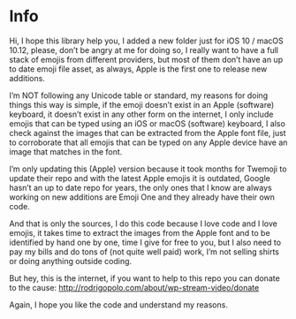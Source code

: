 # Info

Hi, I hope this library help you, I added a new folder just for iOS 10 / macOS 10.12, please, don’t be angry at me for doing so, I really want to have a full stack of emojis from different providers, but most of them don’t have an up to date emoji file asset, as always, Apple is the first one to release new additions.

I’m NOT following any Unicode table or standard, my reasons for doing things this way is simple, if the emoji doesn’t exist in an Apple (software) keyboard, it doesn’t exist in any other form on the internet, I only include emojis that can be typed using an iOS or macOS (software) keyboard, I also check against the images that can be extracted from the Apple font file, just to corroborate that all emojis that can be typed on any Apple device have an image that matches in the font.

I’m only updating this (Apple) version because it took months for Twemoji to update their repo and with the latest Apple emojis it is outdated, Google hasn’t an up to date repo for years, the only ones that I know are always working on new additions are Emoji One and they already have their own code.

And that is only the sources, I do this code because I love code and I love emojis, it takes time to extract the images from the Apple font and to be identified by hand one by one, time I give for free to you, but I also need to pay my bills and do tons of (not quite well paid) work, I’m not selling shirts or doing anything outside coding.

But hey, this is the internet, if you want to help to this repo you can donate to the cause:
http://rodrigopolo.com/about/wp-stream-video/donate

Again, I hope you like the code and understand my reasons.
